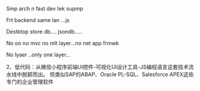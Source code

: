 Smp arch n fast dev tek supmp


Frt  backend  same lan  ...js


Destktop store db.... jsondb.....


No oo no mvc no mlt layer...no net app frmwk


No lyaer ..only one layer...


2、低代码：从微信小程序前端UI控件-可视化UI设计工具-JS编程语言这套技术流水线中脱颖而出。 但类似SAP的ABAP、Oracle PL-SQL、Salesforce APEX这些专门的企业管理软件
